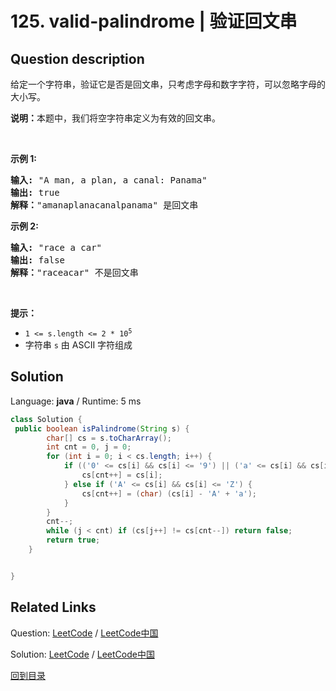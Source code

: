 ﻿# 125. valid-palindrome | 验证回文串

## Question description

<!--If you want to use the English description, use <p>A phrase is a <strong>palindrome</strong> if, after converting all uppercase letters into lowercase letters and removing all non-alphanumeric characters, it reads the same forward and backward. Alphanumeric characters include letters and numbers.</p>

<p>Given a string <code>s</code>, return <code>true</code><em> if it is a <strong>palindrome</strong>, or </em><code>false</code><em> otherwise</em>.</p>

<p>&nbsp;</p>
<p><strong>Example 1:</strong></p>

<pre>
<strong>Input:</strong> s = &quot;A man, a plan, a canal: Panama&quot;
<strong>Output:</strong> true
<strong>Explanation:</strong> &quot;amanaplanacanalpanama&quot; is a palindrome.
</pre>

<p><strong>Example 2:</strong></p>

<pre>
<strong>Input:</strong> s = &quot;race a car&quot;
<strong>Output:</strong> false
<strong>Explanation:</strong> &quot;raceacar&quot; is not a palindrome.
</pre>

<p><strong>Example 3:</strong></p>

<pre>
<strong>Input:</strong> s = &quot; &quot;
<strong>Output:</strong> true
<strong>Explanation:</strong> s is an empty string &quot;&quot; after removing non-alphanumeric characters.
Since an empty string reads the same forward and backward, it is a palindrome.
</pre>

<p>&nbsp;</p>
<p><strong>Constraints:</strong></p>

<ul>
	<li><code>1 &lt;= s.length &lt;= 2 * 10<sup>5</sup></code></li>
	<li><code>s</code> consists only of printable ASCII characters.</li>
</ul>
 instead-->
<p>给定一个字符串，验证它是否是回文串，只考虑字母和数字字符，可以忽略字母的大小写。</p>

<p><strong>说明：</strong>本题中，我们将空字符串定义为有效的回文串。</p>

<p> </p>

<p><strong>示例 1:</strong></p>

<pre>
<strong>输入:</strong> "A man, a plan, a canal: Panama"
<strong>输出:</strong> true
<strong>解释：</strong>"amanaplanacanalpanama" 是回文串
</pre>

<p><strong>示例 2:</strong></p>

<pre>
<strong>输入:</strong> "race a car"
<strong>输出:</strong> false
<strong>解释：</strong>"raceacar" 不是回文串
</pre>

<p> </p>

<p><strong>提示：</strong></p>

<ul>
	<li><code>1 <= s.length <= 2 * 10<sup>5</sup></code></li>
	<li>字符串 <code>s</code> 由 ASCII 字符组成</li>
</ul>




## Solution

Language: **java**  /  Runtime: 5 ms

```java
class Solution {
 public boolean isPalindrome(String s) {
        char[] cs = s.toCharArray();
        int cnt = 0, j = 0;
        for (int i = 0; i < cs.length; i++) {
            if (('0' <= cs[i] && cs[i] <= '9') || ('a' <= cs[i] && cs[i] <= 'z')) {
                cs[cnt++] = cs[i];
            } else if ('A' <= cs[i] && cs[i] <= 'Z') {
                cs[cnt++] = (char) (cs[i] - 'A' + 'a');
            }
        }
        cnt--;
        while (j < cnt) if (cs[j++] != cs[cnt--]) return false;
        return true;
    }


}
```



## Related Links

Question: [LeetCode](https://leetcode.com/problems/valid-palindrome/description/)  /  [LeetCode中国](https://leetcode-cn.com/problems/valid-palindrome/description/)

Solution: [LeetCode](https://leetcode.com/articles/valid-palindrome/)  /  [LeetCode中国](https://leetcode-cn.com/articles/valid-palindrome/)

[回到目录](../README.md)